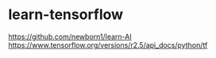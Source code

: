 # learn-tensorflow

https://github.com/newborn1/learn-AI
https://www.tensorflow.org/versions/r2.5/api_docs/python/tf